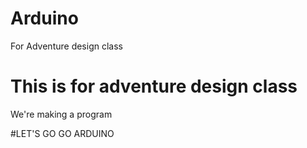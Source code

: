 # Arduino
For Adventure design class

# This is for adventure design class
We're making a program


#LET'S GO
GO ARDUINO

